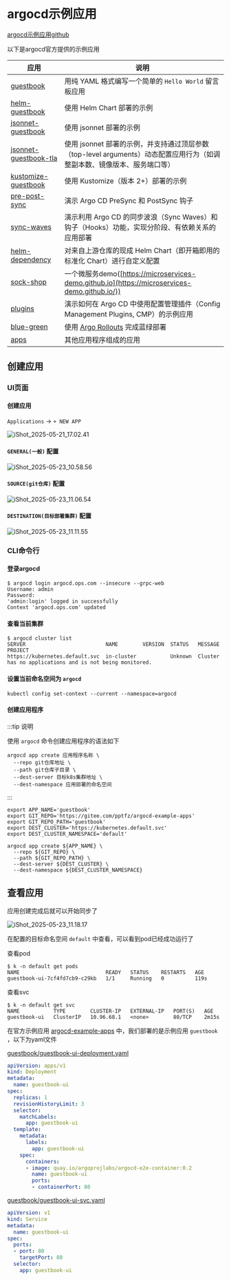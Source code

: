 # argocd示例应用

[argocd示例应用github](https://github.com/argoproj/argocd-example-apps)

以下是argocd官方提供的示例应用

| 应用                                                         | 说明                                                         |
| ------------------------------------------------------------ | ------------------------------------------------------------ |
| [guestbook](https://github.com/argoproj/argocd-example-apps/blob/master/guestbook) | 用纯 YAML 格式编写一个简单的 `Hello World` 留言板应用        |
| [helm-guestbook](https://github.com/argoproj/argocd-example-apps/blob/master/helm-guestbook) | 使用 Helm Chart 部署的示例                                   |
| [jsonnet-guestbook](https://github.com/argoproj/argocd-example-apps/blob/master/jsonnet-guestbook) | 使用 jsonnet 部署的示例                                      |
| [jsonnet-guestbook-tla](https://github.com/argoproj/argocd-example-apps/blob/master/jsonnet-guestbook-tla) | 使用 jsonnet 部署的示例，并支持通过顶层参数（top-level arguments）动态配置应用行为（如调整副本数、镜像版本、服务端口等） |
| [kustomize-guestbook](https://github.com/argoproj/argocd-example-apps/blob/master/kustomize-guestbook) | 使用 Kustomize（版本 2+）部署的示例                          |
| [pre-post-sync](https://github.com/argoproj/argocd-example-apps/blob/master/pre-post-sync) | 演示 Argo CD PreSync 和 PostSync 钩子                        |
| [sync-waves](https://github.com/argoproj/argocd-example-apps/blob/master/sync-waves) | 演示利用 Argo CD 的同步波浪（Sync Waves）和钩子（Hooks）功能，实现分阶段、有依赖关系的应用部署 |
| [helm-dependency](https://github.com/argoproj/argocd-example-apps/blob/master/helm-dependency) | 对来自上游仓库的现成 Helm Chart（即开箱即用的标准化 Chart）进行自定义配置 |
| [sock-shop](https://github.com/argoproj/argocd-example-apps/blob/master/sock-shop) | 一个微服务demo([https://microservices-demo.github.io](https://microservices-demo.github.io/)) |
| [plugins](https://github.com/argoproj/argocd-example-apps/blob/master/plugins) | 演示如何在 Argo CD 中使用配置管理插件（Config Management Plugins, CMP）的示例应用 |
| [blue-green](https://github.com/argoproj/argocd-example-apps/blob/master/blue-green) | 使用 [Argo Rollouts](https://github.com/argoproj/argo-rollouts) 完成蓝绿部署 |
| [apps](https://github.com/argoproj/argocd-example-apps/blob/master/apps) | 其他应用程序组成的应用                                       |



## 创建应用

### UI页面

#### 创建应用

`Applications` -> `+ NEW APP`

![iShot_2025-05-21_17.02.41](https://raw.githubusercontent.com/pptfz/picgo-images/master/img/iShot_2025-05-21_17.02.41.png)





#### `GENERAL(一般)` 配置

![iShot_2025-05-23_10.58.56](https://raw.githubusercontent.com/pptfz/picgo-images/master/img/iShot_2025-05-23_10.58.56.png)



#### `SOURCE(git仓库)` 配置

![iShot_2025-05-23_11.06.54](https://raw.githubusercontent.com/pptfz/picgo-images/master/img/iShot_2025-05-23_11.06.54.png)





#### `DESTINATION(目标部署集群)` 配置

![iShot_2025-05-23_11.11.55](https://raw.githubusercontent.com/pptfz/picgo-images/master/img/iShot_2025-05-23_11.11.55.png)



### CLI命令行

#### 登录argocd

```shell
$ argocd login argocd.ops.com --insecure --grpc-web         
Username: admin
Password: 
'admin:login' logged in successfully
Context 'argocd.ops.com' updated
```



#### 查看当前集群

```shell
$ argocd cluster list
SERVER                          NAME        VERSION  STATUS   MESSAGE                                                  PROJECT
https://kubernetes.default.svc  in-cluster           Unknown  Cluster has no applications and is not being monitored.
```



#### 设置当前命名空间为 `argocd`

```shell
kubectl config set-context --current --namespace=argocd
```



#### 创建应用程序

:::tip 说明

使用 `argocd` 命令创建应用程序的语法如下

```shell
argocd app create 应用程序名称 \
  --repo git仓库地址 \
  --path git仓库子目录 \
  --dest-server 目标k8s集群地址 \
  --dest-namespace 应用部署的命名空间
```

:::

```shell
export APP_NAME='guestbook'
export GIT_REPO='https://gitee.com/pptfz/argocd-example-apps'
export GIT_REPO_PATH='guestbook'
export DEST_CLUSTER='https://kubernetes.default.svc'
export DEST_CLUSTER_NAMESPACE='default'

argocd app create ${APP_NAME} \
  --repo ${GIT_REPO} \
  --path ${GIT_REPO_PATH} \
  --dest-server ${DEST_CLUSTER} \
  --dest-namespace ${DEST_CLUSTER_NAMESPACE}
```



## 查看应用

应用创建完成后就可以开始同步了

![iShot_2025-05-23_11.18.17](https://raw.githubusercontent.com/pptfz/picgo-images/master/img/iShot_2025-05-23_11.18.17.png)



在配置的目标命名空间 `default` 中查看，可以看到pod已经成功运行了

查看pod

```shell
$ k -n default get pods
NAME                            READY   STATUS    RESTARTS   AGE
guestbook-ui-7cf4fd7cb9-c29kb   1/1     Running   0          119s
```



查看svc

```shell
$ k -n default get svc
NAME           TYPE        CLUSTER-IP   EXTERNAL-IP   PORT(S)   AGE
guestbook-ui   ClusterIP   10.96.68.1   <none>        80/TCP    2m15s
```



在官方示例应用 [argocd-example-apps](https://github.com/argoproj/argocd-example-apps) 中，我们部署的是示例应用 `guestbook` ，以下为yaml文件

[guestbook/guestbook-ui-deployment.yaml](https://github.com/argoproj/argocd-example-apps/blob/master/guestbook/guestbook-ui-deployment.yaml)

```yaml
apiVersion: apps/v1
kind: Deployment
metadata:
  name: guestbook-ui
spec:
  replicas: 1
  revisionHistoryLimit: 3
  selector:
    matchLabels:
      app: guestbook-ui
  template:
    metadata:
      labels:
        app: guestbook-ui
    spec:
      containers:
      - image: quay.io/argoprojlabs/argocd-e2e-container:0.2
        name: guestbook-ui
        ports:
        - containerPort: 80
```



[guestbook/guestbook-ui-svc.yaml](https://github.com/argoproj/argocd-example-apps/blob/master/guestbook/guestbook-ui-svc.yaml)

```yaml
apiVersion: v1
kind: Service
metadata:
  name: guestbook-ui
spec:
  ports:
  - port: 80
    targetPort: 80
  selector:
    app: guestbook-ui
```



